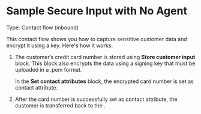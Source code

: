 # Sample Secure Input with No Agent<a name="sample-secure-input-with-noagent"></a>

Type: Contact flow \(inbound\)

This contact flow shows you how to capture sensitive customer data and encrypt it using a key\. Here's how it works:

1. The customer’s credit card number is stored using **Store customer input** block\. This block also encrypts the data using a signing key that must be uploaded in a \.pem format\. 

   In the **Set contact attributes** block, the encrypted card number is set as contact attribute\.

1. After the card number is successfully set as contact attribute, the customer is transferred back to the [](sample-inbound-flow.md)\. 